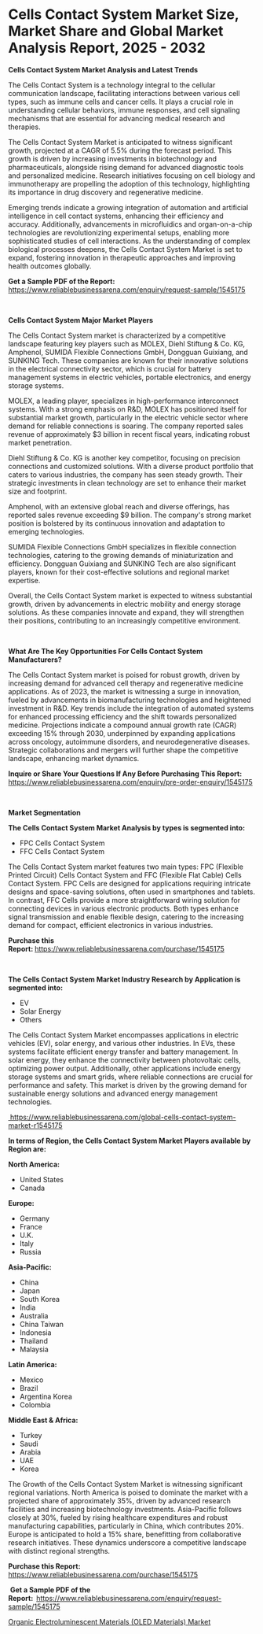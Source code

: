 <p><h1>Cells Contact System Market Size, Market Share and Global Market Analysis Report, 2025 - 2032</h1></p><p><strong>Cells Contact System Market Analysis and Latest Trends</strong></p>
<p><p>The Cells Contact System is a technology integral to the cellular communication landscape, facilitating interactions between various cell types, such as immune cells and cancer cells. It plays a crucial role in understanding cellular behaviors, immune responses, and cell signaling mechanisms that are essential for advancing medical research and therapies.</p><p>The Cells Contact System Market is anticipated to witness significant growth, projected at a CAGR of 5.5% during the forecast period. This growth is driven by increasing investments in biotechnology and pharmaceuticals, alongside rising demand for advanced diagnostic tools and personalized medicine. Research initiatives focusing on cell biology and immunotherapy are propelling the adoption of this technology, highlighting its importance in drug discovery and regenerative medicine.</p><p>Emerging trends indicate a growing integration of automation and artificial intelligence in cell contact systems, enhancing their efficiency and accuracy. Additionally, advancements in microfluidics and organ-on-a-chip technologies are revolutionizing experimental setups, enabling more sophisticated studies of cell interactions. As the understanding of complex biological processes deepens, the Cells Contact System Market is set to expand, fostering innovation in therapeutic approaches and improving health outcomes globally.</p></p>
<p><strong>Get a Sample PDF of the Report:&nbsp;</strong> <a href="https://www.reliablebusinessarena.com/enquiry/request-sample/1545175?utm_campaign=2136&utm_medium=2&utm_source=Github&utm_content=ia&utm_term=12022025&utm_id=cells-contact-system">https://www.reliablebusinessarena.com/enquiry/request-sample/1545175</a></p>
<p>&nbsp;</p>
<p><strong>Cells Contact System Major Market Players</strong></p>
<p><p>The Cells Contact System market is characterized by a competitive landscape featuring key players such as MOLEX, Diehl Stiftung & Co. KG, Amphenol, SUMIDA Flexible Connections GmbH, Dongguan Guixiang, and SUNKING Tech. These companies are known for their innovative solutions in the electrical connectivity sector, which is crucial for battery management systems in electric vehicles, portable electronics, and energy storage systems.</p><p>MOLEX, a leading player, specializes in high-performance interconnect systems. With a strong emphasis on R&D, MOLEX has positioned itself for substantial market growth, particularly in the electric vehicle sector where demand for reliable connections is soaring. The company reported sales revenue of approximately $3 billion in recent fiscal years, indicating robust market penetration.</p><p>Diehl Stiftung & Co. KG is another key competitor, focusing on precision connections and customized solutions. With a diverse product portfolio that caters to various industries, the company has seen steady growth. Their strategic investments in clean technology are set to enhance their market size and footprint.</p><p>Amphenol, with an extensive global reach and diverse offerings, has reported sales revenue exceeding $9 billion. The company's strong market position is bolstered by its continuous innovation and adaptation to emerging technologies.</p><p>SUMIDA Flexible Connections GmbH specializes in flexible connection technologies, catering to the growing demands of miniaturization and efficiency. Dongguan Guixiang and SUNKING Tech are also significant players, known for their cost-effective solutions and regional market expertise.</p><p>Overall, the Cells Contact System market is expected to witness substantial growth, driven by advancements in electric mobility and energy storage solutions. As these companies innovate and expand, they will strengthen their positions, contributing to an increasingly competitive environment.</p></p>
<p>&nbsp;</p>
<p><strong>What Are The Key Opportunities For Cells Contact System Manufacturers?</strong></p>
<p><p>The Cells Contact System market is poised for robust growth, driven by increasing demand for advanced cell therapy and regenerative medicine applications. As of 2023, the market is witnessing a surge in innovation, fueled by advancements in biomanufacturing technologies and heightened investment in R&D. Key trends include the integration of automated systems for enhanced processing efficiency and the shift towards personalized medicine. Projections indicate a compound annual growth rate (CAGR) exceeding 15% through 2030, underpinned by expanding applications across oncology, autoimmune disorders, and neurodegenerative diseases. Strategic collaborations and mergers will further shape the competitive landscape, enhancing market dynamics.</p></p>
<p><strong>Inquire or Share Your Questions If Any Before Purchasing This Report:</strong> <a href="https://www.reliablebusinessarena.com/enquiry/pre-order-enquiry/1545175?utm_campaign=2136&utm_medium=2&utm_source=Github&utm_content=ia&utm_term=12022025&utm_id=cells-contact-system">https://www.reliablebusinessarena.com/enquiry/pre-order-enquiry/1545175</a></p>
<p>&nbsp;</p>
<p><strong>Market Segmentation</strong></p>
<p><strong>The Cells Contact System Market Analysis by types is segmented into:</strong></p>
<p><ul><li>FPC Cells Contact System</li><li>FFC Cells Contact System</li></ul></p>
<p><p>The Cells Contact System market features two main types: FPC (Flexible Printed Circuit) Cells Contact System and FFC (Flexible Flat Cable) Cells Contact System. FPC Cells are designed for applications requiring intricate designs and space-saving solutions, often used in smartphones and tablets. In contrast, FFC Cells provide a more straightforward wiring solution for connecting devices in various electronic products. Both types enhance signal transmission and enable flexible design, catering to the increasing demand for compact, efficient electronics in various industries.</p></p>
<p><strong>Purchase this Report:&nbsp;</strong><a href="https://www.reliablebusinessarena.com/purchase/1545175?utm_campaign=2136&utm_medium=2&utm_source=Github&utm_content=ia&utm_term=12022025&utm_id=cells-contact-system">https://www.reliablebusinessarena.com/purchase/1545175</a></p>
<p>&nbsp;</p>
<p><strong>The Cells Contact System Market Industry Research by Application is segmented into:</strong></p>
<p><ul><li>EV</li><li>Solar Energy</li><li>Others</li></ul></p>
<p><p>The Cells Contact System Market encompasses applications in electric vehicles (EV), solar energy, and various other industries. In EVs, these systems facilitate efficient energy transfer and battery management. In solar energy, they enhance the connectivity between photovoltaic cells, optimizing power output. Additionally, other applications include energy storage systems and smart grids, where reliable connections are crucial for performance and safety. This market is driven by the growing demand for sustainable energy solutions and advanced energy management technologies.</p></p>
<p><a href="https://www.reliablebusinessarena.com/global-cells-contact-system-market-r1545175?utm_campaign=2136&utm_medium=2&utm_source=Github&utm_content=ia&utm_term=12022025&utm_id=cells-contact-system">&nbsp;https://www.reliablebusinessarena.com/global-cells-contact-system-market-r1545175</a></p>
<p><strong>In terms of Region, the Cells Contact System Market Players available by Region are:</strong></p>
<p>
    <p> <strong> North America: </strong>
        <ul>
            <li>United States</li>
            <li>Canada</li>
        </ul>
        </p> 
    <p> <strong> Europe: </strong>
        <ul>
            <li>Germany</li>
            <li>France</li>
            <li>U.K.</li>
            <li>Italy</li>
            <li>Russia</li>
        </ul>
        </p> 
    <p> <strong> Asia-Pacific: </strong>
        <ul>
            <li>China</li>
            <li>Japan</li>
            <li>South Korea</li>
            <li>India</li>
            <li>Australia</li>
            <li>China Taiwan</li>
            <li>Indonesia</li>
            <li>Thailand</li>
            <li>Malaysia</li>
        </ul>
        </p> 
    <p> <strong> Latin America: </strong>
        <ul>
            <li>Mexico</li>
            <li>Brazil</li>
            <li>Argentina Korea</li>
            <li>Colombia</li>
        </ul>
        </p> 
    <p> <strong> Middle East & Africa: </strong>
        <ul>
            <li>Turkey</li>
            <li>Saudi</li>
            <li>Arabia</li>
            <li>UAE</li>
            <li>Korea</li>
        </ul>
    </p>
    </p>
<p><p>The Growth of the Cells Contact System Market is witnessing significant regional variations. North America is poised to dominate the market with a projected share of approximately 35%, driven by advanced research facilities and increasing biotechnology investments. Asia-Pacific follows closely at 30%, fueled by rising healthcare expenditures and robust manufacturing capabilities, particularly in China, which contributes 20%. Europe is anticipated to hold a 15% share, benefitting from collaborative research initiatives. These dynamics underscore a competitive landscape with distinct regional strengths.</p></p>
<p><strong>Purchase this Report: </strong><a href="https://www.reliablebusinessarena.com/purchase/1545175?utm_campaign=2136&utm_medium=2&utm_source=Github&utm_content=ia&utm_term=12022025&utm_id=cells-contact-system">https://www.reliablebusinessarena.com/purchase/1545175</a></p>
<p>&nbsp;<strong>Get a Sample PDF of the Report:&nbsp;&nbsp;</strong><a href="https://www.reliablebusinessarena.com/enquiry/request-sample/1545175?utm_campaign=2136&utm_medium=2&utm_source=Github&utm_content=ia&utm_term=12022025&utm_id=cells-contact-system">https://www.reliablebusinessarena.com/enquiry/request-sample/1545175</a></p>
<p><strong></strong></p>
<p><p><a href="https://github.com/tona7vba/Market-Research-Report-List-1/blob/main/organic-electroluminescent-materials-oled-materials-market.md?utm_campaign=2136&utm_medium=2&utm_source=Github&utm_content=ia&utm_term=12022025&utm_id=cells-contact-system">Organic Electroluminescent Materials (OLED Materials) Market</a></p></p>